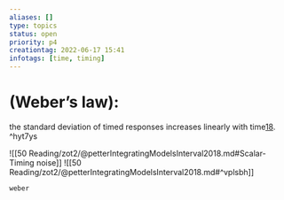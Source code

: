 ```yaml
---
aliases: []
type: topics
status: open
priority: p4
creationtag: 2022-06-17 15:41
infotags: [time, timing]
---
```


# (Weber’s law): 
the standard deviation of timed responses increases linearly with time[18](https://www.nature.com/articles/s41467-018-07161-6#ref-CR18 "Gibbon, J. Scalar expectancy theory and Weber’s law in animal timing. Psychol. Rev. 84, 279–325 (1977)."). ^hyt7ys

![[50 Reading/zot2/@petterIntegratingModelsInterval2018.md#Scalar-Timing noise]]
![[50 Reading/zot2/@petterIntegratingModelsInterval2018.md#^vplsbh]]
```query
weber
```
